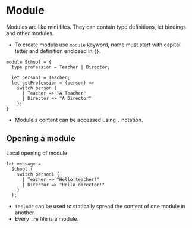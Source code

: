# Module

Modules are like mini files. They can contain type definitions, let bindings and other modules.

- To create module use `module` keyword, name must start with capital letter and definition enclosed in `{}`.

```
module School = {
  type profession = Teacher | Director;

  let person1 = Teacher;
  let getProfession = (person) =>
    switch person {
      | Teacher => "A Teacher"
      | Director => "A Director"
    };
}
```

- Module's content can be accessed using `.` notation.

## Opening a module
Local opening of module

```
let message = 
  School.(
    switch person1 {
      | Teacher => "Hello teacher!"
      | Director => "Hello director!"
    }
  );
```

- `include` can be used to statically spread the content of one module in another.
- Every `.re` file is a module.

